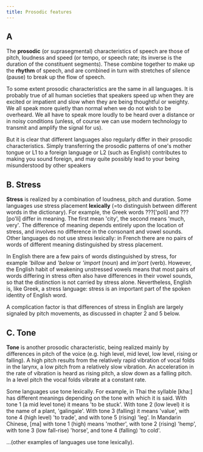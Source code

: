 ```yaml
---
title: Prosodic features
---
```


## A

The **prosodic** (or suprasegmental) characteristics of speech are those of pitch, loudness and speed (or tempo, or speech rate; its inverse is the duration of the constituent segments). These combine together to make up the **rhythm** of speech, and are combined in turn with stretches of silence (pause) to break up the flow of speech.

To some extent prosodic characteristics are the same in all languages. It is probably true of all human societies that speakers speed up when they are excited or impatient and slow when they are being thoughtful or weighty. We all speak more quietly than normal when we do not wish to be overheard. We all have to speak more loudly to be heard over a distance or in noisy conditions (unless, of course we can use modern technology to transmit and amplify the signal for us).

But it is clear that different languages also regularly differ in their prosodic characteristics. Simply transferring the prosodic patterns of one's mother tongue or L1 to a foreign language or L2 (such as English) contributes to making you sound foreign, and may quite possibly lead to your being misunderstood by other speakers

## B. Stress

**Stress** is realized by a combination of loudness, pitch and duration. Some languages use stress placement **lexically** (=to distinguish between different words in the dictionary). For example, the Greek words ???['poli] and ???[po'li] differ in meaning. The first mean 'city', the second means 'much, very'. The difference of meaning depends entirely upon the location of stress, and involves no difference in the consonant and vowel sounds. Other languages do not use stress lexically: in French there are no pairs of words of different meaning distinguished by stress placement.

In English there are a few pairs of words distinguished by stress, for example _'billow_ and _'below_ or _'import_ (noun) and _im'port_ (verb). However, the English habit of weakening unstressed vowels means that most pairs of words differing in stress often also have differences in their vowel sounds, so that the distinction is not carried by stress alone. Nevertheless, English is, like Greek, a stress language: stress is an important part of the spoken identity of English word.

A complication factor is that differences of stress in English are largely signaled by pitch movements, as discussed in chapter 2 and 5 below.

## C. Tone

**Tone** is another prosodic characteristic, being realized mainly by differences in pitch of the voice (e.g. high level, mid level, low level, rising or falling). A high pitch results from the relatively rapid vibration of vocal folds in the larynx, a low pitch from a relatively slow vibration. An acceleration in the rate of vibration is heard as rising pitch, a slow down as a falling pitch. In a level pitch the vocal folds vibrate at a constant rate.

Some languages use tone lexically. For example, in Thai the syllable [kha:] has different meanings depending on the tone with which it is said. With tone 1 (a mid level tone) it means 'to be stuck'. With tone 2 (low level) it is the name of a plant, 'galingale'. With tone 3 (falling) it means 'value', with tone 4 (high level) 'to trade', and with tone 5 (rising) 'leg'. In Mandarin Chinese, [ma] with tone 1 (high) means 'mother', with tone 2 (rising) 'hemp', with tone 3 (low fall-rise) 'horse', and tone 4 (falling) 'to cold'.

...(other examples of languages use tone lexically).
